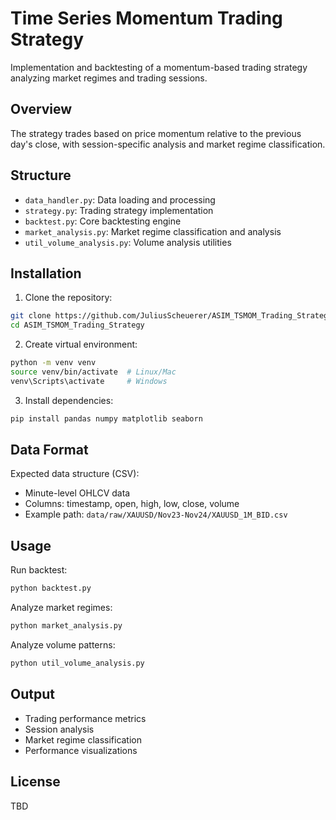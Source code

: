 # Time Series Momentum Trading Strategy

Implementation and backtesting of a momentum-based trading strategy analyzing market regimes and trading sessions.

## Overview

The strategy trades based on price momentum relative to the previous day's close, with session-specific analysis and market regime classification.

## Structure

- `data_handler.py`: Data loading and processing
- `strategy.py`: Trading strategy implementation
- `backtest.py`: Core backtesting engine
- `market_analysis.py`: Market regime classification and analysis
- `util_volume_analysis.py`: Volume analysis utilities

## Installation

1. Clone the repository:
```bash
git clone https://github.com/JuliusScheuerer/ASIM_TSMOM_Trading_Strategy.git
cd ASIM_TSMOM_Trading_Strategy
```

2. Create virtual environment:
```bash
python -m venv venv
source venv/bin/activate  # Linux/Mac
venv\Scripts\activate     # Windows
```

3. Install dependencies:
```bash
pip install pandas numpy matplotlib seaborn
```

## Data Format

Expected data structure (CSV):
- Minute-level OHLCV data
- Columns: timestamp, open, high, low, close, volume
- Example path: `data/raw/XAUUSD/Nov23-Nov24/XAUUSD_1M_BID.csv`

## Usage

Run backtest:
```bash
python backtest.py
```

Analyze market regimes:
```bash
python market_analysis.py
```

Analyze volume patterns:
```bash
python util_volume_analysis.py
```

## Output

- Trading performance metrics
- Session analysis
- Market regime classification
- Performance visualizations

## License

TBD
